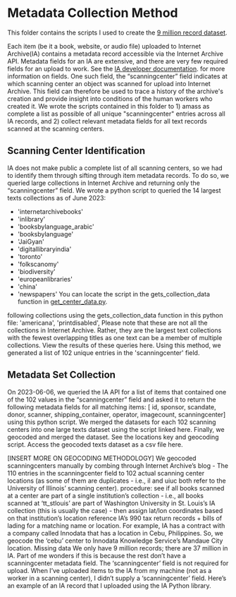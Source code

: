 # Metadata Collection Method
This folder contains the scripts I used to create the [9 million record dataset](https://wustl.box.com/s/sd9nvxbh3hym7uycia5bul2a7cu4q9rn). 

Each item (be it a book, website, or audio file) uploaded to Internet Archive(IA) contains a metadata record accessible via the Internet Archive API. Metadata fields for an IA are extensive, and there are very few required fields for an upload to work. See the [IA developer documentation](https://archive.org/developers/metadata-schema/i). for more information on fields.  One such field, the “scanningcenter” field indicates at which scanning center an object was scanned for upload into Internet Archive. This field can therefore be used to trace a history of the archive's creation and provide insight into conditions of the human workers who created it. We wrote the scripts contained in this folder to 1) amass as complete a list as possible of all unique "scanningcenter" entries across all IA records, and 2) collect relevant metadata fields for all text records scanned at the scanning centers. 

## Scanning Center Identification
IA does not make public a complete list of all scanning centers, so we had to identify them through sifting through item metadata records. To do so, we queried large collections in Internet Archive and returning only the “scanningcenter” field. We wrote a python script to queried the 14 largest texts collections as of June 2023: 
- 'internetarchivebooks'
- 'inlibrary'
- 'booksbylanguage_arabic'
- 'booksbylanguage'
- 'JaiGyan'
- 'digitallibraryindia'
- 'toronto'
- 'folkscanomy'
- 'biodiversity'
- 'europeanlibraries'
- 'china'
- 'newspapers'
You can locate the script in the gets_collection_data function in [get_center_data.py](https://github.com/ers6/ia_scanning_labor_data/blob/516fe1ad2d14e1fa8e71ba74e31ebf9c349f2329/access-ia-metadata-records/get_center_data.py). 

following collections using the gets_collection_data function in this python file:  'americana', 'printdisabled', 
Please note that these are not all the collections in Internet Archive. Rather, they are the largest text collections with the fewest overlapping titles as one text can be a member of multiple collections. View the results of these queries here. Using this method, we generated a list of 102 unique entries in the 'scanningcenter' field.
## Metadata Set Collection
On 2023-06-06, we queried the IA API for a list of items that contained one of the 102 values in the “scanningcenter” field and asked it to return the following metadata fields for all matching items: [ id, sponsor, scandate, donor, scanner, shipping_container, operator, imagecount, scanningcenter] using this python script. 
We merged the datasets for each 102 scanning centers into one large texts dataset using the script linked here. 
Finally, we geocoded and merged the dataset. See the locations key and geocoding script. Access the geocoded texts dataset as a csv file here. 

[INSERT MORE ON GEOCODING METHODOLOGY]  We geocoded scanningcenters manually by combing through Internet Archive’s blog - 
The 110 entries in the scanningcenter field to 102 actual scanning center locations (as some of them are duplicates - i.e., il and uiuc both refer to the University of Illinois’ scanning center).
procedure: 
see if all books scanned at a center are part of a single institution’s collection - i.e., all books scanned at ‘tt_stlouis’ are part of Washington University in St. Louis’s IA collection (this is usually the case) - then assign lat/lon coordinates based on that institution’s location
reference IA’s 990 tax return records + bills of lading for a matching name or location. For example, IA has a contract with a company called Innodata that has a location in Cebu, Philippines. So, we geocode the ‘cebu’ center to Innodata Knowledge Service’s Mandaue City location.
Missing data
We only have 9 million records; there are 37 million in IA. Part of me wonders if this is because the rest don’t  have a scanningcenter metadata field. The ‘scanningcenter’ field is not required for upload. When I’ve uploaded items to the IA from my machine (not as a worker in a scanning center), I didn’t supply a ‘scanningcenter’ field. Here’s an example of an IA record that I uploaded using the IA Python library. 
